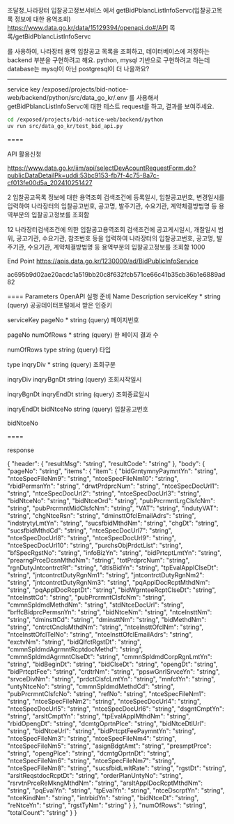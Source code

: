 조달청_나라장터 입찰공고정보서비스 에서 getBidPblancListInfoServc(입찰공고목록 정보에 대한 용역조회)
https://www.data.go.kr/data/15129394/openapi.do#/API 목록/getBidPblancListInfoServc

를 사용하여, 나라장터 용역 입찰공고 목록을 조회하고, 데이터베이스에 저장하는 backend 부분을 구현하려고 해요.
python, mysql 기반으로 구현하려고 하는데 database는 mysql이 아닌 postgresql이 더 나을까요?


---

service key /exposed/projects/bid-notice-web/backend/python/src/data_go_kr/.env 를 사용해서 getBidPblancListInfoServc에 대한 테스트 request를 하고, 결과를 보여주세요. 

```sh
cd /exposed/projects/bid-notice-web/backend/python
uv run src/data_go_kr/test_bid_api.py
```

====

API 활용신청

https://www.data.go.kr/iim/api/selectDevAcountRequestForm.do?publicDataDetailPk=uddi:53bc9153-fb7f-4c75-8a7c-cf013fe00d5a_202410251427

2	입찰공고목록 정보에 대한 용역조회	검색조건에 등록일시, 입찰공고번호, 변경일시를 입력하여 나라장터의 입찰공고번호, 공고명, 발주기관, 수요기관, 계약체결방법명 등 용역부분의 입찰공고정보를 조회함

12	나라장터검색조건에 의한 입찰공고용역조회	검색조건에 공고게시일시, 개찰일시 범위, 공고기관, 수요기관, 참조번호 등을 입력하여 나라장터의 입찰공고번호, 공고명, 발주기관, 수요기관, 계약체결방법명 등 용역부분의 입찰공고정보를 조회함	1000



End Point	https://apis.data.go.kr/1230000/ad/BidPublicInfoService

ac695b9d02ae20acdc1a519bb20c8f632fcb571ce66c41b35cb36b1e6889ad82


====
Parameters
OpenAPI 실행 준비
Name	Description
serviceKey *
string
(query)
공공데이터포털에서 받은 인증키

serviceKey
pageNo *
string
(query)
페이지번호

pageNo
numOfRows *
string
(query)
한 페이지 결과 수

numOfRows
type
string
(query)
타입

type
inqryDiv *
string
(query)
조회구분

inqryDiv
inqryBgnDt
string
(query)
조회시작일시

inqryBgnDt
inqryEndDt
string
(query)
조회종료일시

inqryEndDt
bidNtceNo
string
(query)
입찰공고번호

bidNtceNo


====


response

{
  "header": {
    "resultMsg": "string",
    "resultCode": "string"
  },
  "body": {
    "pageNo": "string",
    "items": {
      "item": {
        "bidGrntymnyPaymntYn": "string",
        "ntceSpecFileNm9": "string",
        "ntceSpecFileNm10": "string",
        "rbidPermsnYn": "string",
        "drwtPrdprcNum": "string",
        "ntceSpecDocUrl1": "string",
        "ntceSpecDocUrl2": "string",
        "ntceSpecDocUrl3": "string",
        "bidNtceNo": "string",
        "bidNtceOrd": "string",
        "pubPrcrmntLrgClsfcNm": "string",
        "pubPrcrmntMidClsfcNm": "string",
        "VAT": "string",
        "indutyVAT": "string",
        "chgNtceRsn": "string",
        "dminsttOfclEmailAdrs": "string",
        "indstrytyLmtYn": "string",
        "sucsfbidMthdNm": "string",
        "chgDt": "string",
        "sucsfbidMthdCd": "string",
        "ntceSpecDocUrl7": "string",
        "ntceSpecDocUrl8": "string",
        "ntceSpecDocUrl9": "string",
        "ntceSpecDocUrl10": "string",
        "purchsObjPrdctList": "string",
        "bfSpecRgstNo": "string",
        "infoBizYn": "string",
        "bidPrtcptLmtYn": "string",
        "prearngPrceDcsnMthdNm": "string",
        "totPrdprcNum": "string",
        "rgnDutyJntcontrctRt": "string",
        "dtlsBidYn": "string",
        "tpEvalApplClseDt": "string",
        "jntcontrctDutyRgnNm1": "string",
        "jntcontrctDutyRgnNm2": "string",
        "jntcontrctDutyRgnNm3": "string",
        "pqApplDocRcptMthdNm": "string",
        "pqApplDocRcptDt": "string",
        "bidWgrnteeRcptClseDt": "string",
        "ntceInsttCd": "string",
        "pubPrcrmntClsfcNm": "string",
        "cmmnSpldmdMethdNm": "string",
        "stdNtceDocUrl": "string",
        "brffcBidprcPermsnYn": "string",
        "bidNtceNm": "string",
        "ntceInsttNm": "string",
        "dminsttCd": "string",
        "dminsttNm": "string",
        "bidMethdNm": "string",
        "cntrctCnclsMthdNm": "string",
        "ntceInsttOfclNm": "string",
        "ntceInsttOfclTelNo": "string",
        "ntceInsttOfclEmailAdrs": "string",
        "exctvNm": "string",
        "bidQlfctRgstDt": "string",
        "cmmnSpldmdAgrmntRcptdocMethd": "string",
        "cmmnSpldmdAgrmntClseDt": "string",
        "cmmnSpldmdCorpRgnLmtYn": "string",
        "bidBeginDt": "string",
        "bidClseDt": "string",
        "opengDt": "string",
        "bidPrtcptFee": "string",
        "crdtrNm": "string",
        "ppswGnrlSrvceYn": "string",
        "srvceDivNm": "string",
        "prdctClsfcLmtYn": "string",
        "mnfctYn": "string",
        "untyNtceNo": "string",
        "cmmnSpldmdMethdCd": "string",
        "pubPrcrmntClsfcNo": "string",
        "refNo": "string",
        "ntceSpecFileNm1": "string",
        "ntceSpecFileNm2": "string",
        "ntceSpecDocUrl4": "string",
        "ntceSpecDocUrl5": "string",
        "ntceSpecDocUrl6": "string",
        "dsgntCmptYn": "string",
        "arsltCmptYn": "string",
        "tpEvalApplMthdNm": "string",
        "rbidOpengDt": "string",
        "dcmtgOprtnPlce": "string",
        "bidNtceDtlUrl": "string",
        "bidNtceUrl": "string",
        "bidPrtcptFeePaymntYn": "string",
        "ntceSpecFileNm3": "string",
        "ntceSpecFileNm4": "string",
        "ntceSpecFileNm5": "string",
        "asignBdgtAmt": "string",
        "presmptPrce": "string",
        "opengPlce": "string",
        "dcmtgOprtnDt": "string",
        "ntceSpecFileNm6": "string",
        "ntceSpecFileNm7": "string",
        "ntceSpecFileNm8": "string",
        "sucsfbidLwltRate": "string",
        "rgstDt": "string",
        "arsltReqstdocRcptDt": "string",
        "orderPlanUntyNo": "string",
        "rsrvtnPrceReMkngMthdNm": "string",
        "arsltApplDocRcptMthdNm": "string",
        "pqEvalYn": "string",
        "tpEvalYn": "string",
        "ntceDscrptYn": "string",
        "ntceKindNm": "string",
        "intrbidYn": "string",
        "bidNtceDt": "string",
        "reNtceYn": "string",
        "rgstTyNm": "string"
      }
    },
    "numOfRows": "string",
    "totalCount": "string"
  }
}